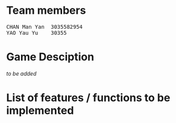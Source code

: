Team members
======
<pre>
CHAN Man Yan  3035582954  
YAO Yau Yu    30355
</pre>
Game Desciption
======
*to be added*

List of features / functions to be implemented
======
